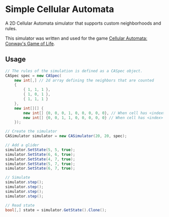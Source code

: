# Simple Cellular Automata

A 2D Cellular Automata simulator that supports custom neighborhoods and rules.

This simulator was written and used for the game [Cellular Automata: Conway's Game of Life](https://iamsyko.itch.io/cellular-automata-conways-game-of-life).

## Usage

```csharp
// The rules of the simulation is defined as a CASpec object.
CASpec spec = new CASpec(
	new int[,] // 2d array defining the neighbors that are counted
	{
		{ 1, 1, 1 },
		{ 1, 0, 1 },
		{ 1, 1, 1 }
	},
	new int[][] {
		new int[] {0, 0, 0, 1, 0, 0, 0, 0, 0}, // When cell has <index> # of live neighbors: 1 = dead cell becomes alive
		new int[] {0, 0, 1, 1, 0, 0, 0, 0, 0} // When cell has <index> # of live neighbors: 1 = live cell stays alive
	});

// Create the simulator
CASimulator simulator = new CASimulator(20, 20, spec);

// Add a glider
simulator.SetState(5, 5, true);
simulator.SetState(6, 6, true);
simulator.SetState(4, 7, true);
simulator.SetState(5, 7, true);
simulator.SetState(6, 7, true);

// Simulate
simulator.step();
simulator.step();
simulator.step();
simulator.step();

// Read state
bool[,] state = simulator.GetState().Clone();

```